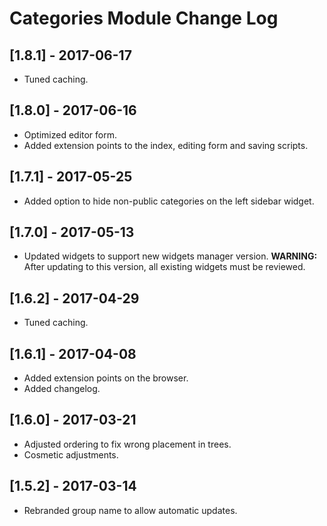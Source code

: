 
# Categories Module Change Log

## [1.8.1] - 2017-06-17

- Tuned caching.

## [1.8.0] - 2017-06-16

- Optimized editor form.
- Added extension points to the index, editing form and saving scripts.

## [1.7.1] - 2017-05-25

- Added option to hide non-public categories on the left sidebar widget.

## [1.7.0] - 2017-05-13

- Updated widgets to support new widgets manager version.
  **WARNING:** After updating to this version, all existing widgets must be reviewed.

## [1.6.2] - 2017-04-29

- Tuned caching.

## [1.6.1] - 2017-04-08

- Added extension points on the browser.
- Added changelog.

## [1.6.0] - 2017-03-21

- Adjusted ordering to fix wrong placement in trees.
- Cosmetic adjustments.

## [1.5.2] - 2017-03-14

- Rebranded group name to allow automatic updates.
